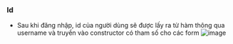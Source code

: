 ### Id 
- Sau khi đăng nhập, id của người dùng sẽ được lấy ra từ hàm thông qua username và truyền vào constructor có tham số cho các form
  ![image](https://github.com/quark1412/IT008_O14/assets/40156711/9f9322fd-8aec-44bb-8f19-a8168fba175a)
